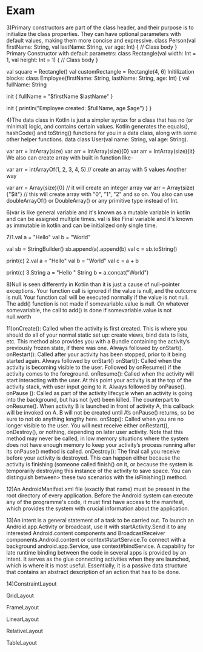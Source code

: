 # Exam
3)Primary constructors are part of the class header, and their purpose is to initialize the class properties. They can have optional parameters with default values, making them more concise and expressive. class Person(val firstName: String, val lastName: String, var age: Int) { // Class body } Primary Constructor with default parametrs: class Rectangle(val width: Int = 1, val height: Int = 1) { // Class body }

val square = Rectangle() val customRectangle = Rectangle(4, 6) Initilization blocks: class Employee(firstName: String, lastName: String, age: Int) { val fullName: String

init {
    fullName = "$firstName $lastName"
}

init {
    println("Employee created: $fullName, age $age")
}
}

4)The data class in Kotlin is just a simpler syntax for a class that has no (or minimal) logic, and contains certain values. Kotlin generates the equals(), hashCode() and toString() functions for you in a data class, along with some other helper functions. data class User(val name: String, val age: String).

var arr = IntArray(size) var arr = IntArray(size){0}
var arr = IntArray(size){it} We also can create array with built in function like-

var arr = intArrayOf(1, 2, 3, 4, 5) // create an array with 5 values Another way

var arr = Array(size){0} // it will create an integer array var arr = Array(size){"$it"} // this will create array with "0", "1", "2" and so on. You also can use doubleArrayOf() or DoubleArray() or any primitive type instead of Int.

6)var is like general variable and it's known as a mutable variable in kotlin and can be assigned multiple times. val is like Final variable and it's known as immutable in kotlin and can be initialized only single time.

7)1.val a = "Hello" val b = "World"

val sb = StringBuilder() sb.append(a).append(b) val c = sb.toString()

print(c) 2.val a = "Hello" val b = "World" val c = a + b

print(c) 3.String a = "Hello " String b = a.concat("World")

8)Null is seen differently in Kotlin than it is just a cause of null-pointer exceptions. Your function call is ignored if the value is null, and the outcome is null. Your function call will be executed normally if the value is not null. The add() function is not made if somevariable.value is null. On whatever somevariable, the call to add() is done if somevariable.value is not null.worth

11)onCreate(): Called when the activity is first created. This is where you should do all of your normal static set up: create views, bind data to lists, etc. This method also provides you with a Bundle containing the activity’s previously frozen state, if there was one. Always followed by onStart(). onRestart(): Called after your activity has been stopped, prior to it being started again. Always followed by onStart() onStart(): Called when the activity is becoming visible to the user. Followed by onResume() if the activity comes to the foreground. onResume(): Called when the activity will start interacting with the user. At this point your activity is at the top of the activity stack, with user input going to it. Always followed by onPause(). onPause (): Called as part of the activity lifecycle when an activity is going into the background, but has not (yet) been killed. The counterpart to onResume(). When activity B is launched in front of activity A, this callback will be invoked on A. B will not be created until A’s onPause() returns, so be sure to not do anything lengthy here. onStop(): Called when you are no longer visible to the user. You will next receive either onRestart(), onDestroy(), or nothing, depending on later user activity. Note that this method may never be called, in low memory situations where the system does not have enough memory to keep your activity’s process running after its onPause() method is called. onDestroy(): The final call you receive before your activity is destroyed. This can happen either because the activity is finishing (someone called finish() on it, or because the system is temporarily destroying this instance of the activity to save space. You can distinguish between> these two scenarios with the isFinishing() method.

12)An AndroidManifest.xml file (exactly that name) must be present in the root directory of every application. Before the Android system can execute any of the programme's code, it must first have access to the manifest, which provides the system with crucial information about the application.

13)An intent is a general statement of a task to be carried out. To launch an Android.app.Activity or broadcast, use it with startActivity.Send it to any interested Android.content components and BroadcastReceiver components.Android.content or context#startService.To connect with a background android.app.Service, use context#bindService. A capability for late runtime binding between the code in several apps is provided by an intent. It serves as the glue connecting activities when they are launched, which is where it is most useful. Essentially, it is a passive data structure that contains an abstract description of an action that has to be done.

14)ConstraintLayout

GridLayout

FrameLayout

LinearLayout

RelativeLayout

TableLayout
